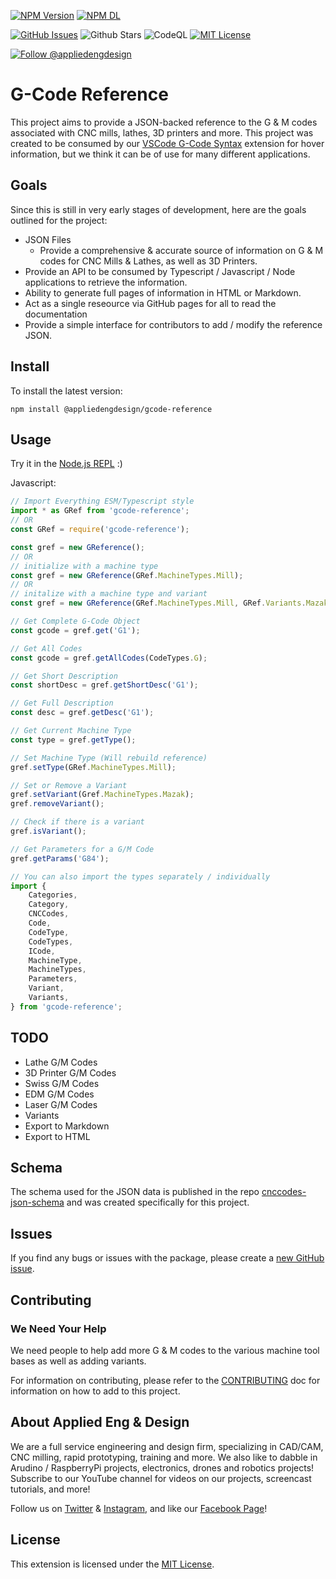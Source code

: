 [![NPM Version](https://badgen.net/npm/v/@appliedengdesign/gcode-reference)](https://www.npmjs.com/package/@appliedengdesign/gcode-reference) [![NPM DL](https://badgen.net/npm/dt/@appliedengdesign/gcode-reference)](https://www.npmjs.com/package/@appliedengdesign/gcode-reference)

[![GitHub Issues](https://badgen.net/github/open-issues/appliedengdesign/gcode-reference)](https://github.com/appliedengdesign/gcode-reference/issues)
![Github Stars](https://badgen.net/github/stars/appliedengdesign/gcode-reference)
![CodeQL](https://github.com/appliedengdesign/gcode-reference/actions/workflows/codeql-analysis.yml/badge.svg)
[![MIT License](https://badgen.net/badge/license/MIT)](https://opensource.org/licenses/MIT)

[![Follow @appliedengdesign](https://badgen.net/twitter/follow/appliedengdes)](https://twitter.com/appliedengdes)

# G-Code Reference

This project aims to provide a JSON-backed reference to the G & M codes associated with CNC mills, lathes, 3D printers and more. This project was created to be consumed by our [VSCode G-Code Syntax](https://github.com/appliedengdesign/vscode-gcode-syntax) extension for hover information, but we think it can be of use for many different applications.

## Goals

Since this is still in very early stages of development, here are the goals outlined for the project:

- JSON Files
  - Provide a comprehensive & accurate source of information on G & M codes for CNC Mills & Lathes, as well as 3D Printers.
- Provide an API to be consumed by Typescript / Javascript / Node applications to retrieve the information.
- Ability to generate full pages of information in HTML or Markdown.
- Act as a single reseource via GitHub pages for all to read the documentation
- Provide a simple interface for contributors to add / modify the reference JSON.

## Install

To install the latest version:

`npm install @appliedengdesign/gcode-reference`

## Usage

Try it in the [Node.js REPL](https://npm.runkit.com/%40appliedengdesign%2Fgcode-reference) :)

Javascript:

```javascript
// Import Everything ESM/Typescript style
import * as GRef from 'gcode-reference';
// OR
const GRef = require('gcode-reference');

const gref = new GReference();
// OR
// initialize with a machine type
const gref = new GReference(GRef.MachineTypes.Mill);
// OR
// initalize with a machine type and variant
const gref = new GReference(GRef.MachineTypes.Mill, GRef.Variants.Mazak)

// Get Complete G-Code Object
const gcode = gref.get('G1');

// Get All Codes
const gcode = gref.getAllCodes(CodeTypes.G);

// Get Short Description
const shortDesc = gref.getShortDesc('G1');

// Get Full Description
const desc = gref.getDesc('G1');

// Get Current Machine Type
const type = gref.getType();

// Set Machine Type (Will rebuild reference)
gref.setType(GRef.MachineTypes.Mill);

// Set or Remove a Variant
gref.setVariant(Gref.MachineTypes.Mazak);
gref.removeVariant();

// Check if there is a variant
gref.isVariant();

// Get Parameters for a G/M Code
gref.getParams('G84');

// You can also import the types separately / individually
import {
    Categories,
    Category,
    CNCCodes,
    Code,
    CodeType,
    CodeTypes,
    ICode,
    MachineType,
    MachineTypes,
    Parameters,
    Variant,
    Variants,
} from 'gcode-reference';

```

## TODO

- Lathe G/M Codes
- 3D Printer G/M Codes
- Swiss G/M Codes
- EDM G/M Codes
- Laser G/M Codes
- Variants
- Export to Markdown
- Export to HTML

## Schema

The schema used for the JSON data is published in the repo [cnccodes-json-schema](https://github.com/appliedengdesign/cnccodes-json-schema) and was created specifically for this project.

## Issues

If you find any bugs or issues with the package, please create a [new GitHub issue](https://github.com/appliedengdesign/gcode-reference/issues).

## Contributing

### We Need Your Help

We need people to help add more G & M codes to the various machine tool bases as well as adding variants.

For information on contributing, please refer to the [CONTRIBUTING](https://github.com/appliedengdesign/gcode-reference/blob/master/CONTRIBUTING.md) doc for information on how to add to this project.

## About Applied Eng & Design

We are a full service engineering and design firm, specializing in CAD/CAM, CNC milling, rapid prototyping, training and more.  We also like to dabble in Arudino / RaspberryPi projects, electronics, drones and robotics projects! Subscribe to our YouTube channel for videos on our projects, screencast tutorials, and more!

Follow us on [Twitter](https://twitter.com/appliedengdes) & [Instagram](https://instagram.com/appliedengdes), and like our [Facebook Page](https://facebook.com/appliedengdesign)!

## License

This extension is licensed under the [MIT License](https://opensource.org/licenses/MIT).
